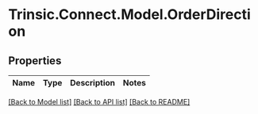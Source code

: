 # Trinsic.Connect.Model.OrderDirection

## Properties

Name | Type | Description | Notes
------------ | ------------- | ------------- | -------------

[[Back to Model list]](../src/Trinsic.Connect/README.md#documentation-for-models) [[Back to API list]](../src/Trinsic.Connect/README.md#documentation-for-api-endpoints) [[Back to README]](../src/Trinsic.Connect/README.md)

